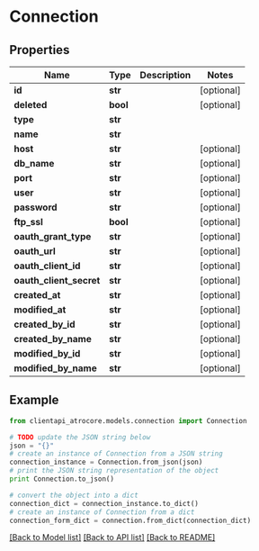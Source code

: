 # Connection


## Properties
Name | Type | Description | Notes
------------ | ------------- | ------------- | -------------
**id** | **str** |  | [optional] 
**deleted** | **bool** |  | [optional] 
**type** | **str** |  | 
**name** | **str** |  | 
**host** | **str** |  | [optional] 
**db_name** | **str** |  | [optional] 
**port** | **str** |  | [optional] 
**user** | **str** |  | [optional] 
**password** | **str** |  | [optional] 
**ftp_ssl** | **bool** |  | [optional] 
**oauth_grant_type** | **str** |  | [optional] 
**oauth_url** | **str** |  | [optional] 
**oauth_client_id** | **str** |  | [optional] 
**oauth_client_secret** | **str** |  | [optional] 
**created_at** | **str** |  | [optional] 
**modified_at** | **str** |  | [optional] 
**created_by_id** | **str** |  | [optional] 
**created_by_name** | **str** |  | [optional] 
**modified_by_id** | **str** |  | [optional] 
**modified_by_name** | **str** |  | [optional] 

## Example

```python
from clientapi_atrocore.models.connection import Connection

# TODO update the JSON string below
json = "{}"
# create an instance of Connection from a JSON string
connection_instance = Connection.from_json(json)
# print the JSON string representation of the object
print Connection.to_json()

# convert the object into a dict
connection_dict = connection_instance.to_dict()
# create an instance of Connection from a dict
connection_form_dict = connection.from_dict(connection_dict)
```
[[Back to Model list]](../README.md#documentation-for-models) [[Back to API list]](../README.md#documentation-for-api-endpoints) [[Back to README]](../README.md)


